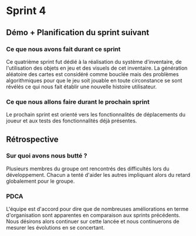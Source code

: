 # Sprint 4

## Démo + Planification du sprint suivant

### Ce que nous avons fait durant ce sprint
Ce quatrième sprint fut dédié à la réalisation du système d'inventaire, de l'utilisation des objets en jeu et des visuels de cet inventaire. La génération aléatoire des cartes est considéré comme bouclée mais des problèmes algorithmiques pour que le jeu soit jouable en toute circonstance se sont révélés ce qui nous fait établir une nouvelle histoire utilisateur.

### Ce que nous allons faire durant le prochain sprint
Le prochain sprint est orienté vers les fonctionnalités de déplacements du joueur et aux tests des fonctionnalités déjà présentes.

## Rétrospective

### Sur quoi avons nous butté ?
Plusieurs membres du groupe ont rencontrés des difficultés lors du développement. Chacun a tenté d'aider les autres impliquant alors du retard globalement pour le groupe.

### PDCA
L'équipe est d'accord pour dire que de nombreuses améliorations en terme d'organisation sont apparentes en comparaison aux sprints précédents. Nous désirons alors continuer sur cette lancée et nous continuerons de mesurer les évolutions en se concertant.

